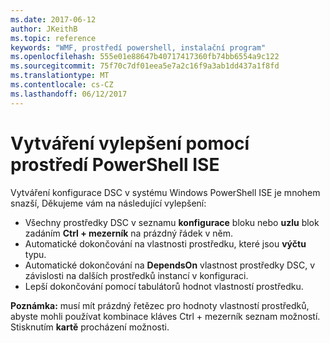 ```yaml
---
ms.date: 2017-06-12
author: JKeithB
ms.topic: reference
keywords: "WMF, prostředí powershell, instalační program"
ms.openlocfilehash: 555e01e88647b40717417360fb74bb6554a9c122
ms.sourcegitcommit: 75f70c7df01eea5e7a2c16f9a3ab1dd437a1f8fd
ms.translationtype: MT
ms.contentlocale: cs-CZ
ms.lasthandoff: 06/12/2017
---
```

# <a name="authoring-improvements-using-powershell-ise"></a>Vytváření vylepšení pomocí prostředí PowerShell ISE

Vytváření konfigurace DSC v systému Windows PowerShell ISE je mnohem snazší, Děkujeme vám na následující vylepšení:

- Všechny prostředky DSC v seznamu **konfigurace** bloku nebo **uzlu** blok zadáním **Ctrl + mezerník** na prázdný řádek v něm.
- Automatické dokončování na vlastnosti prostředku, které jsou **výčtu** typu.
- Automatické dokončování na **DependsOn** vlastnost prostředky DSC, v závislosti na dalších prostředků instancí v konfiguraci.
- Lepší dokončování pomocí tabulátorů hodnot vlastností prostředku.

**Poznámka:** musí mít prázdný řetězec pro hodnoty vlastností prostředků, abyste mohli používat kombinace kláves Ctrl + mezerník seznam možností. Stisknutím **kartě** procházení možnosti.

